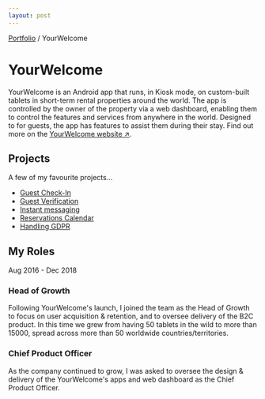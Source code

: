 ```yaml
---
layout: post
---
```


<span class="breadcrumbs">[Portfolio](../pages/portfolio) / YourWelcome</span>

# YourWelcome
YourWelcome is an Android app that runs, in Kiosk mode, on custom-built tablets in short-term rental properties around the world. The app is controlled by the owner of the property via a web dashboard, enabling them to control the features and services from anywhere in the world. Designed to for guests, the app has features to assist them during their stay. Find out more on the <a href="http://www.yourwelcome.com" target="_blank">YourWelcome website ↗</a>.

## Projects
A few of my favourite projects...

* [Guest Check-In](check_in)
* [Guest Verification](guest_verification)
* [Instant messaging](instant_messaging)
* [Reservations Calendar](reservation_calendar)
* [Handling GDPR](gdpr)

## My Roles
Aug 2016 - Dec 2018
### Head of Growth
Following YourWelcome's launch, I joined the team as the Head of Growth to focus on user acquisition & retention, and to oversee delivery of the B2C product. In this time we grew from having 50 tablets in the wild to more than 15000, spread across more than 50 worldwide countries/territories. 
### Chief Product Officer
As the company continued to grow, I was asked to oversee the design & delivery of the YourWelcome's apps and web dashboard as the Chief Product Officer.

